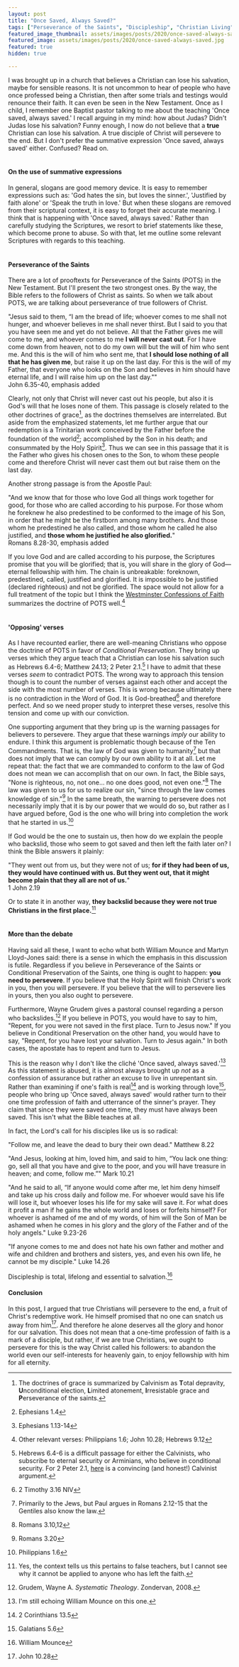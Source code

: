 ```yaml
---
layout: post
title: "Once Saved, Always Saved?"
tags: ["Perseverance of the Saints", "Discipleship", "Christian Living"]
featured_image_thumbnail: assets/images/posts/2020/once-saved-always-saved.jpg
featured_image: assets/images/posts/2020/once-saved-always-saved.jpg
featured: true
hidden: true

---
```




I was brought up in a church that believes a Christian can lose his salvation, maybe for sensible reasons.  It is not uncommon to hear of people who have once professed being a Christian, then after some trials and testings would renounce their faith. It can even be seen in the New Testament. Once as I child, I remember one Baptist pastor talking to me about the teaching 'Once saved, always saved.' I recall arguing in my mind: how about Judas? Didn't Judas lose his salvation? Funny enough, I now do not believe that a **true** Christian can lose his salvation. A true disciple of Christ will persevere to the end. But I don't prefer the summative expression 'Once saved, always saved' either. Confused? Read on.<br><br>



#### On the use of summative expressions

In general, slogans are good memory device. It is easy to remember expressions such as: 'God hates the sin, but loves the sinner.', 'Justified by faith alone' or 'Speak the truth in love.' But when these slogans are removed from their scriptural context, it is easy to forget their accurate meaning. I think that is happening with 'Once saved, always saved.' Rather than carefully studying the Scriptures, we resort to brief statements like these, which become prone to abuse. So with that, let me outline some relevant Scriptures with regards to this teaching.<br><br>



#### Perseverance of the Saints

There are a lot of prooftexts for Perseverance of the Saints (POTS) in the New Testament. But I'll present the two strongest ones. By the way, the Bible refers to the followers of Christ as saints. So when we talk about POTS, we are talking about perseverance of true followers of Christ.

"Jesus said to them, “I am the bread of life; whoever comes to me shall not hunger, and whoever believes in me shall never thirst. But I said to you that you have seen me and yet do not believe. All that the Father gives me will come to me, and whoever comes to me **I will never cast out**. For I have come down from heaven, not to do my own will but the will of him who sent me. And this is the will of him who sent me, that **I should lose nothing of all that he has given me**, but raise it up on the last day. For this is the will of my Father, that everyone who looks on the Son and believes in him should have eternal life, and I will raise him up on the last day.""<br>John 6.35-40, emphasis added

Clearly, not only that Christ will never cast out his people, but also it is God's will that he loses none of them. This passage is closely related to the other doctrines of grace[^1], as the doctrines themselves are interrelated. But aside from the emphasized statements, let me further argue that our redemption is a Trinitarian work conceived by the Father before the foundation of the world[^2]; accomplished by the Son in his death; and consummated by the Holy Spirit[^3]. Thus we can see in this passage that it is the Father who gives his chosen ones to the Son, to whom these people come and therefore Christ will never cast them out but raise them on the last day.

Another strong passage is from the Apostle Paul:

"And we know that for those who love God all things work together for good, for those who are called according to his purpose. For those whom he foreknew he also predestined to be conformed to the image of his Son, in order that he might be the firstborn among many brothers. And those whom he predestined he also called, and those whom he called he also justified, and **those whom he justified he also glorified.**"<br>Romans 8.28-30, emphasis added

If you love God and are called according to his purpose, the Scriptures promise that you will be glorified; that is, you will share in the glory of God—eternal fellowship with him.  The chain is unbreakable: foreknown, predestined, called, justified and glorified. It is impossible to be justified (declared righteous) and not be glorified. The space would not allow for a full treatment of the topic but I think the [Westminster Confessions of Faith](http://crowncovenantchurch.org/confessions/WestminsterCOF.aspx?QuestionID=17&pageid=0&confession=true&q=Chapter%2017%20-%20Of%20The%20Perseverance%20of%20the%20Saints.) summarizes the doctrine of POTS well.[^4]<br><br>



#### 'Opposing' verses

As I have recounted earlier, there are well-meaning Christians who oppose the doctrine of POTS in favor of *Conditional Preservation*. They bring up verses which they argue teach that a Christian can lose his salvation such as Hebrews 6.4-6; Matthew 24.13; 2 Peter 2.1.[^5] I have to admit that these verses *seem* to contradict POTS. The wrong way to approach this tension though is to count the number of verses against each other and accept the side with the most number of verses. This is wrong because ultimately there is no contradiction in the Word of God. It is God-breathed[^6] and therefore perfect. And so we need proper study to interpret these verses, resolve this tension and come up with our conviction.

One supporting argument that they bring up is the warning passages for believers to persevere. They argue that these warnings *imply* our ability to endure. I think this argument is problematic though because of the Ten Commandments. That is, the law of God was given to humanity[^7] but that does not imply that we can comply by our own ability to it at all. Let me repeat that: the fact that we are commanded to conform to the law of God does not mean we can accomplish that on our own. In fact, the Bible says, "None is righteous, no, not one... no one does good, not even one."[^8] The law was given to us for us to realize our sin, "since through the law comes knowledge of sin."[^9] In the same breath, the warning to persevere does not necessarily imply that it is by our power that we would do so, but rather as I have argued before, God is the one who will bring into completion the work that he started in us.[^10]

If God would be the one to sustain us, then how do we explain the people who backslid, those who seem to got saved and then left the faith later on? I think the Bible answers it plainly:

"They went out from us, but they were not of us; **for if they had been of us, they would have continued with us. But they went out, that it might become plain that they all are not of us.**"<br>1 John 2.19

Or to state it in another way, **they backslid because they were not true Christians in the first place.**[^11]<br><br>

#### More than the debate

Having said all these, I want to echo what both William Mounce and Martyn Lloyd-Jones said: there is a sense in which the emphasis in this discussion is futile. Regardless if you believe in Perseverance of the Saints or Conditional Preservation of the Saints, one thing is ought to happen: **you need to persevere**. If you believe that the Holy Spirit will finish Christ's work in you, then you will persevere. If you believe that the will to persevere lies in yours, then you also ought to persevere.

Furthermore, Wayne Grudem gives a pastoral counsel regarding a person who backslides.[^12] If you believe in POTS, you would have to say to him, "Repent, for you were not saved in the first place. Turn to Jesus now." If you believe in Conditional Preservation on the other hand, you would have to say, "Repent, for you have lost your salvation. Turn to Jesus again." In both cases, the apostate has to repent and turn to Jesus.

This is the reason why I don't like the cliché 'Once saved, always saved.'[^13] As this statement is abused, it is almost always brought up *not* as a confession of assurance but rather an excuse to live in unrepentant sin. Rather than examining if one's faith is real[^14] and is working through love[^15], people who bring up 'Once saved, always saved' would rather turn to their one time profession of faith and utterrance of the sinner's prayer. They claim that since they were saved one time, they must have always been saved. This isn't what the Bible teaches at all.

In fact, the Lord's call for his disciples like us is so radical: 

"Follow me, and leave the dead to bury their own dead." Matthew 8.22

"And Jesus, looking at him, loved him, and said to him, “You lack one thing: go, sell all that you have and give to the poor, and you will have treasure in heaven; and come, follow me.”" Mark 10.21

"And he said to all, “If anyone would come after me, let him deny himself and take up his cross daily and follow me. For whoever would save his life will lose it, but whoever loses his life for my sake will save it. For what does it profit a man if he gains the whole world and loses or forfeits himself? For whoever is ashamed of me and of my words, of him will the Son of Man be ashamed when he comes in his glory and the glory of the Father and of the holy angels." Luke 9.23-26

"If anyone comes to me and does not hate his own father and mother and wife and children and brothers and sisters, yes, and even his own life, he cannot be my disciple." Luke 14.26

Discipleship is total, lifelong and essential to salvation.[^16]


#### Conclusion

In this post, I argued that true Christians will persevere to the end, a fruit of Christ's redemptive work. He himself promised that no one can snatch us away from him[^17]. And therefore he alone deserves all the glory and honor for our salvation. This does not mean that a one-time profession of faith is a mark of a disciple, but rather, if we are true Christians, we ought to persevere for this is the way Christ called his followers: to abandon the world even our self-interests for heavenly gain, to enjoy fellowship with him for all eternity.

[^1]: The doctrines of grace is summarized by Calvinism as **T**otal depravity, **U**nconditional election, **L**imited atonement, **I**rresistable grace and **P**erseverance of the saints.
[^2]: Ephesians 1.4
[^3]: Ephesians 1.13-14
[^4]: Other relevant verses: Philippians 1.6; John 10.28; Hebrews 9.12
[^5]: Hebrews 6.4-6 is a difficult passage for either the Calvinists, who subscribe to eternal security or Arminians, who believe in conditional security. For 2 Peter 2.1, [here](https://www.monergism.com/thethreshold/sdg/problematictexts.html) is a convincing (and honest!) Calvinist argument.
[^6]: 2 Timothy 3.16 NIV
[^7]: Primarily to the Jews, but Paul argues in Romans 2.12-15 that the Gentiles also know the law.
[^8]: Romans 3.10,12
[^9]: Romans 3.20
[^10]: Philippians 1.6
[^11]: Yes, the context tells us this pertains to false teachers, but I cannot see why it cannot be applied to anyone who has left the faith.
[^12]: Grudem, Wayne A. *Systematic Theology*. Zondervan, 2008.
[^13]: I'm still echoing William Mounce on this one.
[^14]: 2 Corinthians 13.5
[^15]: Galatians 5.6
[^16]: William Mounce
[^17]: John 10.28
